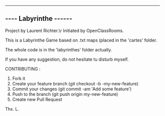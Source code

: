 
----------------------
---- Labyrinthe ------
---------------------

Project by Laurent Richter.\r
Initiated by OpenClassRooms.

This is a Labyrinthe Game based on .txt maps (placed in the 'cartes' folder. 

The whole code is in the 'labyrinthes' folder actually.

If you have any suggestion, do not hesitate tu disturb myself. 


CONTRIBUTING :

1. Fork it
2. Create your feature branch (git checkout -b -my-new-feature)
3. Commit your changes (git commit -am 'Add some feature')
4. Push to the branch (git push origin my-new-feature)
5. Create new Pull Request


Thx.
L.

